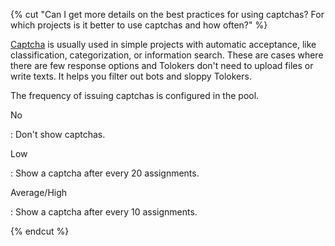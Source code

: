 {% cut "Can I get more details on the best practices for using captchas? For which projects is it better to use captchas and how often?" %}

[Captcha](../../../../guide/concepts/captcha.md) is usually used in simple projects with automatic acceptance, like classification, categorization, or information search. These are cases where there are few response options and Tolokers don't need to upload files or write texts. It helps you filter out bots and sloppy Tolokers.

The frequency of issuing captchas is configured in the pool.

No

: Don't show captchas.

Low

: Show a captcha after every 20 assignments.

Average/High

: Show a captcha after every 10 assignments.

{% endcut %}